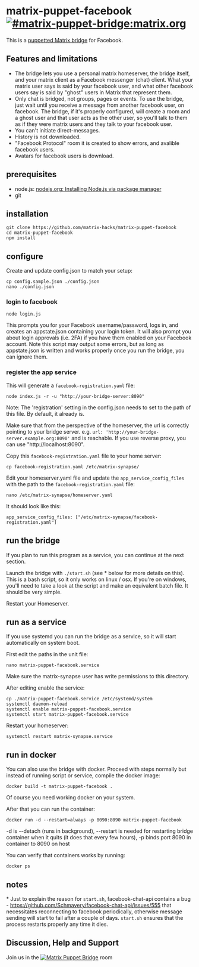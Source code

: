 # matrix-puppet-facebook [![#matrix-puppet-bridge:matrix.org](https://img.shields.io/matrix/matrix-puppet-bridge:matrix.org.svg?label=%23matrix-puppet-bridge%3Amatrix.org&logo=matrix&server_fqdn=matrix.org)](https://matrix.to/#/#matrix-puppet-bridge:matrix.org)

This is a [puppetted Matrix bridge](https://github.com/matrix-hacks/matrix-puppet-bridge) for Facebook.

## Features and limitations
* The bridge lets you use a personal matrix homeserver, the bridge itself, and your matrix client as a Facebook messenger (chat) client. What your matrix user says is said by your facebook user, and what other facebook users say is said by "ghost" users in Matrix that represent them.
* Only chat is bridged, not groups, pages or events.
To use the bridge, just wait until you receive a message from another facebook user, on facebook. The bridge, if it's properly configured, will create a room and a ghost user and that user acts as the other user, so you'll talk to them as if they were matrix users and they talk to your facebook user.
* You can't initiate direct-messages.
* History is not downloaded.
* "Facebook Protocol" room it is created to show errors, and avalible facebook users.
* Avatars for facebook users is download.

## prerequisites

- node.js: [nodejs.org: Installing Node.js via package manager](https://nodejs.org/en/download/package-manager/)
- git

## installation

```
git clone https://github.com/matrix-hacks/matrix-puppet-facebook
cd matrix-puppet-facebook
npm install
```

## configure

Create and update config.json to match your setup:

```
cp config.sample.json ./config.json
nano ./config.json
```

### login to facebook

```
node login.js
```
This prompts you for your Facebook username/password, logs in, and creates an appstate.json containing your login token. It will also prompt you about login approvals (i.e. 2FA) if you have them enabled on your Facebook account. Note this script may output some errors, but as long as appstate.json is written and works properly once you run the bridge, you can ignore them.

### register the app service

This will generate a `facebook-registration.yaml` file: 

```
node index.js -r -u "http://your-bridge-server:8090"
```

Note: The 'registration' setting in the config.json needs to set to the path of this file. By default, it already is.

Make sure that from the perspective of the homeserver, the url is correctly pointing to your bridge server. e.g. `url: 'http://your-bridge-server.example.org:8090'` and is reachable. If you use reverse proxy, you can use "http://localhost:8090".

Copy this `facebook-registration.yaml` file to your home server:

```
cp facebook-registration.yaml /etc/matrix-synapse/
```

Edit your homeserver.yaml file and update the `app_service_config_files` with the path to the `facebook-registration.yaml` file:

```
nano /etc/matrix-synapse/homeserver.yaml
```

It should look like this: 

```
app_service_config_files: ["/etc/matrix-synapse/facebook-registration.yaml"]
```

## run the bridge

If you plan to run this program as a service, you can continue at the next section.

Launch the bridge with ```./start.sh``` (see \* below for more details on this). This is a bash script, so it only works on linux / osx. If you're on windows, you'll need to take a look at the script and make an equivalent batch file. It should be very simple.

Restart your Homeserver.

## run as a service

If you use systemd you can run the bridge as a service, so it will start automatically on system boot.

First edit the paths in the unit file:

```
nano matrix-puppet-facebook.service
```

Make sure the matrix-synapse user has write permissions to this directory.

After editing enable the service: 

```
cp ./matrix-puppet-facebook.service /etc/systemd/system
systemctl daemon-reload
systemctl enable matrix-puppet-facebook.service
systemctl start matrix-puppet-facebook.service
```

Restart your homeserver:

```
systemctl restart matrix-synapse.service
```

## run in docker

You can also use the bridge with docker. Proceed with steps normally but instead of running script or service, compile the docker image:

```
docker build -t matrix-puppet-facebook .
```

Of course you need working docker on your system.

After that you can run the container:

```
docker run -d --restart=always -p 8090:8090 matrix-puppet-facebook
```

-d is --detach (runs in background), --restart is needed for restarting bridge container when it quits 
(it does that every few hours), -p binds port 8090 in container to 8090 on host

You can verify that containers works by running:

```
docker ps
```

## notes

\* Just to explain the reason for `start.sh`, facebook-chat-api contains a bug - https://github.com/Schmavery/facebook-chat-api/issues/555 that necessitates reconnecting to facebook periodically, otherwise message sending will start to fail after a couple of days. `start.sh` ensures that the process restarts properly any time it dies.

## Discussion, Help and Support

Join us in the [![Matrix Puppet Bridge](https://user-images.githubusercontent.com/13843293/52007839-4b2f6580-24c7-11e9-9a6c-14d8fc0d0737.png)](https://matrix.to/#/#matrix-puppet-bridge:matrix.org) room
